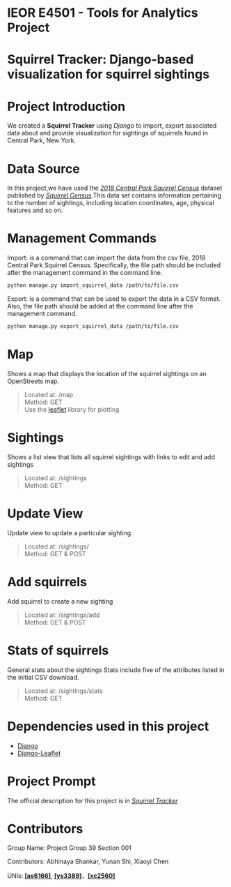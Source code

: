 # IEOR E4501 - Tools for Analytics  Project
# Squirrel Tracker: Django-based visualization for squirrel sightings


# Project Introduction

We created a **Squirrel Tracker** using *Django* to import, export associated data about and provide visualization for sightings of squirrels found in Central Park, New York.


# Data Source
In this project,we have used the [*2018 Central Park Squirrel Census*](https://data.cityofnewyork.us/Environment/2018-Central-Park-Squirrel-Census-Squirrel-Data/vfnx-vebw) dataset published by [*Squirrel Census*](https://www.thesquirrelcensus.com/).This data set contains information pertaining to the number of sightings, including location coordinates, age, physical features and so on. 


# Management Commands 
Import: is a command that can import the data from the csv file, 2018 Central Park Squirrel Census. Specifically, the file path should be included after the management command in the command line. 

```sh
python manage.py import_squirrel_data /path/to/file.csv
```

Export: is a command that can be used to export the data in a CSV format. Also, the file path should be added at the command line after the management command.

```sh
python manage.py export_squirrel_data /path/to/file.csv
```

# Map     
Shows a map that displays the location of the squirrel sightings on an OpenStreets map.   
>Located at: /map   
Method: GET   
Use the [leaflet](https://leafletjs.com/) library for plotting   

# Sightings 
Shows a list view that lists all squirrel sightings with links to edit and add sightings   
>Located at: /sightings   
	Method: GET  

# Update View   
Update view to update a particular sighting.    
>Located at: /sightings/<unique-squirrel-id>   
	Method: GET & POST   

# Add squirrels
Add squirrel to create a new sighting   
>Located at: /sightings/add   
	Method: GET & POST   

# Stats of squirrels
General stats about the sightings
Stats include five of the attributes listed in the initial CSV download.    
>Located at: /sightings/stats   
Method: GET 


# Dependencies used in this project
- [Django](https://www.djangoproject.com)
- [Django-Leaflet](https://django-leaflet.readthedocs.io/en/latest/)  

# Project Prompt
The official description for this project is in [*Squirrel Tracker*](https://docs.google.com/document/d/1SPv3fMDKiemrR86rD-S9ecvI2npz3PljDzwCfxK2x5g/edit)

# Contributors

Group Name: Project Group 39 Section 001

Contributors: Abhinaya Shankar, Yunan Shi, Xiaoyi Chen

UNIs: [**[as6166]**](https://github.com/as6166), [**[ys3389]**](https://github.com/yunanshi-3389)，[**[xc2560]**](https://github.com/scarlettchenxy)
